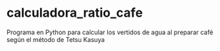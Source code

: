 # calculadora_ratio_cafe
Programa en Python para calcular los vertidos de agua al preparar café según el método de Tetsu Kasuya
